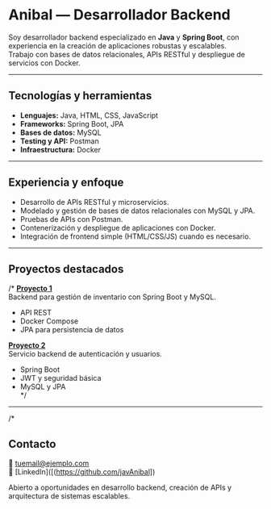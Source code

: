 # Anibal — Desarrollador Backend

Soy desarrollador backend especializado en **Java** y **Spring Boot**, con experiencia en la creación de aplicaciones robustas y escalables.  
Trabajo con bases de datos relacionales, APIs RESTful y despliegue de servicios con Docker.

---

## Tecnologías y herramientas

- **Lenguajes:** Java, HTML, CSS, JavaScript  
- **Frameworks:** Spring Boot, JPA  
- **Bases de datos:** MySQL  
- **Testing y API:** Postman  
- **Infraestructura:** Docker  

---

## Experiencia y enfoque

- Desarrollo de APIs RESTful y microservicios.  
- Modelado y gestión de bases de datos relacionales con MySQL y JPA.  
- Pruebas de APIs con Postman.  
- Contenerización y despliegue de aplicaciones con Docker.  
- Integración de frontend simple (HTML/CSS/JS) cuando es necesario.  

---

## Proyectos destacados
/*
**[Proyecto 1](https://github.com/javAnibal/proyecto1)**  
Backend para gestión de inventario con Spring Boot y MySQL.  
- API REST  
- Docker Compose  
- JPA para persistencia de datos  

**[Proyecto 2](https://github.com/javAnibal/proyecto2)**  
Servicio backend de autenticación y usuarios.  
- Spring Boot  
- JWT y seguridad básica  
- MySQL y JPA  
*/
---

/*
## Contacto

📧 [tuemail@ejemplo.com](a88anibal@gmail.com)  
🔗 [LinkedIn]([(https://github.com/javAnibal])



Abierto a oportunidades en desarrollo backend, creación de APIs y arquitectura de sistemas escalables.

